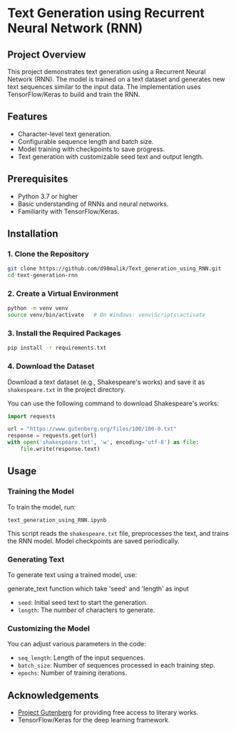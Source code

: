 
# Text Generation using Recurrent Neural Network (RNN)

## Project Overview

This project demonstrates text generation using a Recurrent Neural Network (RNN). The model is trained on a text dataset and generates new text sequences similar to the input data. The implementation uses TensorFlow/Keras to build and train the RNN.

## Features

- Character-level text generation.
- Configurable sequence length and batch size.
- Model training with checkpoints to save progress.
- Text generation with customizable seed text and output length.

## Prerequisites

- Python 3.7 or higher
- Basic understanding of RNNs and neural networks.
- Familiarity with TensorFlow/Keras.

## Installation

### 1. Clone the Repository
```bash
git clone https://github.com/d98malik/Text_generation_using_RNN.git
cd text-generation-rnn
```

### 2. Create a Virtual Environment
```bash
python -m venv venv
source venv/bin/activate   # On Windows: venv\Scripts\activate
```

### 3. Install the Required Packages
```bash
pip install -r requirements.txt
```

### 4. Download the Dataset
Download a text dataset (e.g., Shakespeare's works) and save it as `shakespeare.txt` in the project directory.

You can use the following command to download Shakespeare's works:

```python
import requests

url = "https://www.gutenberg.org/files/100/100-0.txt"
response = requests.get(url)
with open('shakespeare.txt', 'w', encoding='utf-8') as file:
    file.write(response.text)
```

## Usage

### Training the Model

To train the model, run:

```
text_generation_using_RNN.ipynb
```

This script reads the `shakespeare.txt` file, preprocesses the text, and trains the RNN model. Model checkpoints are saved periodically.

### Generating Text

To generate text using a trained model, use:

generate_text function which take 'seed' and 'length' as input
- `seed`: Initial seed text to start the generation.
- `length`: The number of characters to generate.

### Customizing the Model

You can adjust various parameters in the code:
- `seq_length`: Length of the input sequences.
- `batch_size`: Number of sequences processed in each training step.
- `epochs`: Number of training iterations.


## Acknowledgements

- [Project Gutenberg](https://www.gutenberg.org/) for providing free access to literary works.
- TensorFlow/Keras for the deep learning framework.

